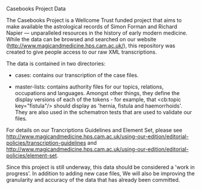 Casebooks Project Data

The Casebooks Project is a Wellcome Trust funded project that aims to make available the astrological records of Simon Forman and Richard Napier — unparalleled resources in the history of early modern medicine. While the data can be browsed and searched on our website (http://www.magicandmedicine.hps.cam.ac.uk/), this repository was created to give people access to our raw XML transcriptions.

The data is contained in two directories:

* cases: contains our transcription of the case files.

* master-lists: contains authority files for our topics, relations, occupations and languages. Amongst other things, they define the display versions of each of the tokens - for example, that <cb:topic key="fistula"/> should display as 'hernia, fistula and haemorrhoids'. They are also used in the schematron tests that are used to validate our files.

For details on our Trancriptions Guidelines and Element Set, please see http://www.magicandmedicine.hps.cam.ac.uk/using-our-edition/editorial-policies/transcription-guidelines and http://www.magicandmedicine.hps.cam.ac.uk/using-our-edition/editorial-policies/element-set.

Since this project is still underway, this data should be considered a 'work in progress'. In addition to adding new case files, We will also be improving the granularity and accuracy of the data that has already been committed. 
